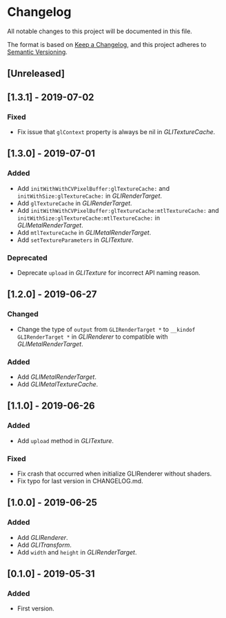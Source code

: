 # Changelog

All notable changes to this project will be documented in this file.

The format is based on [Keep a Changelog](https://keepachangelog.com/en/1.0.0/),
and this project adheres to [Semantic Versioning](https://semver.org/spec/v2.0.0.html).

## [Unreleased]

## [1.3.1] - 2019-07-02

### Fixed

- Fix issue that `glContext` property is always be nil in *GLITextureCache*.

## [1.3.0] - 2019-07-01

### Added

- Add `initWithWithCVPixelBuffer:glTextureCache:` and `initWithSize:glTextureCache:` in *GLIRenderTarget*.
- Add `glTextureCache` in *GLIRenderTarget*.
- Add `initWithWithCVPixelBuffer:glTextureCache:mtlTextureCache:` and `initWithSize:glTextureCache:mtlTextureCache:` in *GLIMetalRenderTarget*.
- Add `mtlTextureCache` in *GLIMetalRenderTarget*.
- Add `setTextureParameters` in *GLITexture*.

### Deprecated

- Deprecate `upload` in *GLITexture* for incorrect API naming reason.

## [1.2.0] - 2019-06-27

### Changed

- Change the type of `output` from `GLIRenderTarget *` to `__kindof GLIRenderTarget *` in *GLIRenderer* to compatible with *GLIMetalRenderTarget*.

### Added

- Add *GLIMetalRenderTarget*.
- Add *GLIMetalTextureCache*.

## [1.1.0] - 2019-06-26

### Added

- Add `upload` method in *GLITexture*.

### Fixed

- Fix crash that occurred when initialize GLIRenderer without shaders.
- Fix typo for last version in CHANGELOG.md.

## [1.0.0] - 2019-06-25

### Added

- Add *GLIRenderer*.
- Add *GLITransform*.
- Add `width` and `height` in *GLIRenderTarget*.

## [0.1.0] - 2019-05-31

### Added

- First version.
